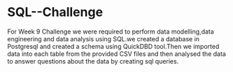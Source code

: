 # SQL--Challenge

For Week 9 Challenge we were required to perform data modelling,data engineering and data analysis using SQL.we created a database in Postgresql and created a schema using QuickDBD tool.Then we imported data into each table from the provided CSV files and then analysed the data to answer questions about the data by creating sql queries.

